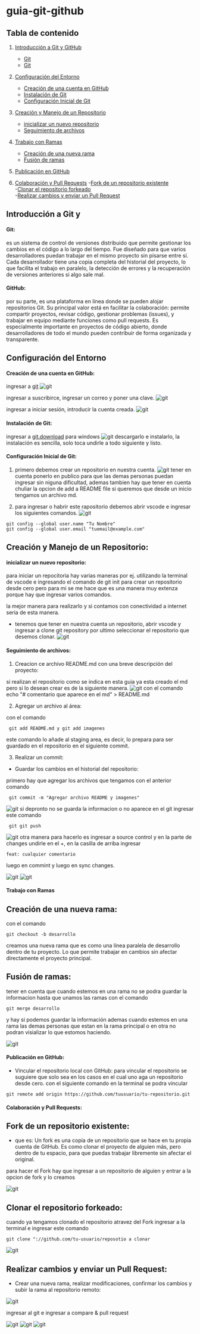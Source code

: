 # guia-git-github

## Tabla de contenido 

1. [Introducción a Git y GitHub](#Introducción-a-Git-y-GitHub)

    - [Git](#git)  
    - [Git](#github)  
2. [Configuración del Entorno](#configuración-del-entorno)

    - [Creación de una cuenta en GitHub](#creación-de-una-cuenta-en-github)   
    - [Instalación de Git](#instalación-de-git)  
    - [Configuración Inicial de Git](#configuración-inicial-de-git)

3. [Creación y Manejo de un Repositorio](#creación-y-manejo-de-un-repositorio)

    - [inicializar un nuevo repositorio](#inicializar-un-nuevo-repositorio)   
    - [Seguimiento de archivos](#seguimiento-de-archivos)  

4. [Trabajo con Ramas](#trabajo-con-ramas)

    - [Creación de una nueva rama](#creación-de-una-nueva-rama)  
    - [Fusión de ramas](#fusión-de-ramas)

5. [Publicación en GitHub](#publicación-en-github)

6. [Colaboración y Pull Requests](#colaboración-y-pull-requests)
    -[Fork de un repositorio existente](#fork-de-un-repositorio-existente)   
    -[Clonar el repositorio forkeado](#clonar-el-repositorio-forkeado)  
    -[Realizar cambios y enviar un Pull Request](#realizar-cambios-y-enviar-un-pull-request)

## Introducción a Git y 

#### Git:
 es un sistema de control de versiones distribuido que permite gestionar los cambios en el código a lo largo del tiempo. Fue diseñado para que varios desarrolladores puedan trabajar en el mismo proyecto sin pisarse entre sí. Cada desarrollador tiene una copia completa del historial del proyecto, lo que facilita el trabajo en paralelo, la detección de errores y la recuperación de versiones anteriores si algo sale mal.

#### GitHub:
 por su parte, es una plataforma en línea donde se pueden alojar repositorios Git. Su principal valor está en facilitar la colaboración: permite compartir proyectos, revisar código, gestionar problemas (issues), y trabajar en equipo mediante funciones como pull requests. Es especialmente importante en proyectos de código abierto, donde desarrolladores de todo el mundo pueden contribuir de forma organizada y transparente.

## Configuración del Entorno

#### Creación de una cuenta en GitHub:

ingresar a [git](https://github.com/) 
![git](imagenes/1.jpg)

ingresar a suscribirce, ingresar un correo y poner una clave. 
![git](imagenes/2.jpg)


ingresar a iniciar sesión, introducir la cuenta creada. 
![git](imagenes/3.jpg)

#### Instalación de Git:

ingresar a [git.download](https://git-scm.com/) para windows
![git](imagenes/4.jpg)
descargarlo e instalarlo, la instalación es sencilla, solo toca undirle a todo siguiente y listo.

#### Configuración Inicial de Git:

1. primero debemos crear un repositorio en nuestra cuenta.
![git](imagenes/5.jpg)
tener en cuenta ponerlo en publico para que las demas personas puedan ingresar sin niguna dificultad, ademas tambien hay que tener en cuenta chuliar la opcion de add a README file si queremos que desde un inicio tengamos un archivo md.

2. para ingresar o habrir este rapositorio debemos abrir vscode e ingresar los siguientes comandos.
 ![git](imagenes/6.jpg)
 ```
 git config --global user.name "Tu Nombre"
 git config --global user.email "tuemail@example.com"
 ```

## Creación y Manejo de un Repositorio:

#### inicializar un nuevo repositorio:

para iniciar un repocitoria hay varias maneras por ej. utilizando la terminal de vscode e ingresando el comando de git init para crear un repositorio desde cero pero para mi se me hace que es una manera muy extenza porque hay que ingresar varios comandos. 

la mejor manera para realizarlo y si contamos con conectividad a internet seria de esta manera.
- tenemos que tener en nuestra cuenta un repositorio, abrir vscode y ingresar a clone git repository por ultimo seleccionar el repositorio que desemos clonar.
![git](imagenes/7.jpg)

#### Seguimiento de archivos:

1. Creacion ce archivo README.md con una breve descripción del proyecto:

si realizan el repositorio como se indica en esta guia ya esta creado el md pero si lo desean crear es de la siguiente manera.
![git](imagenes/8.jpg)
con el comando echo "#  comentario que aparece en el md" > README.md  

2. Agregar un archivo al área:

con el comando
``` 
 git add README.md y git add imagenes
```
este comando lo añade al staging area, es decir, lo prepara para ser guardado en el repositorio en el siguiente commit.

3. Realizar un commit:

- Guardar los cambios en el historial del repositorio:

primero hay que agregar los archivos que tengamos con el anterior comando
``` 
 git commit -m "Agregar archivo README y imagenes"
```
![git](imagenes/9.jpg)
si depronto no se guarda la informacion o no aparece en el git ingresar este comando
```
 git git push
 ```
![git](imagenes/10.jpg)
otra manera para hacerlo es ingresar a source control y en la parte de changes undirle en el +, en la casilla de arriba ingresar
```  
feat: cualquier comentario
```
luego en commint y luego en sync changes.

![git](imagenes/11.jpg)
![git](imagenes/12.jpg)


#### Trabajo con Ramas

## Creación de una nueva rama:
con el comando 
```
git checkout -b desarrollo 
```
creamos una nueva rama  que es como una línea paralela de desarrollo dentro de tu proyecto. Lo que permite trabajar en cambios sin afectar directamente el proyecto principal.

## Fusión de ramas:
tener en cuenta que cuando estemos en una rama no se podra guardar la informacion hasta que unamos las ramas con el comando 
```
git merge desarrollo
```
y hay si podemos guardar la información ademas cuando estemos en una rama las demas personas que estan en la rama principal o en otra no podran visializar lo que estomos haciendo.


![git](imagenes/13.jpg)


#### Publicación en GitHub:

- Vincular el repositorio local con GitHub:
para vincular el repositorio se suguiere que solo sea en los casos en el cual uno aga un repositorio desde cero.
con el siguiente comando en la terminal se podra vincular 
```
git remote add origin https://github.com/tuusuario/tu-repositorio.git
```

#### Colaboración y Pull Requests:

## Fork de un repositorio existente:
- que es:
Un fork es una copia de un repositorio que se hace en tu propia cuenta de GitHub. Es como clonar el proyecto de alguien más, pero dentro de tu espacio, para que puedas trabajar libremente sin afectar el original.

para hacer el Fork hay que ingresar a un repositorio de alguien y entrar a la opcion de fork y lo creamos

![git](imagenes/14.jpg)


## Clonar el repositorio forkeado:
cuando ya tengamos clonado el repositorio atravez del Fork ingresar a la terminal e ingresar este comando 
```
git clone "://github.com/tu-usuario/reposotio a clonar 
```
![git](imagenes/15.jpg)

## Realizar cambios y enviar un Pull Request:

- Crear una nueva rama, realizar modificaciones, confirmar los cambios y subir la rama al repositorio remoto:

![git](imagenes/16.jpg)

ingresar al git e ingresar a compare & pull request 

![git](imagenes/17.jpg)
![git](imagenes/18.jpg)
![git](imagenes/19.jpg)